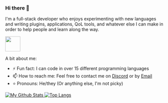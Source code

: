 ### Hi there 👋
I'm a full-stack developer who enjoys experimenting with new languages and writing plugins, applications, QoL tools, and whatever else I can make in order to help people and learn along the way.

[<img width="48" src="https://user-images.githubusercontent.com/43104632/206700432-5f75c05d-7306-493b-9b1e-83fcefc3eb27.png" />](https://www.credly.com/badges/b8705b41-adac-412b-8680-83e3ffaaf995/public_url)

A bit about me:
- ⚡ Fun fact: I can code in over 15 different programming languages
- 📫 How to reach me: Feel free to contact me on [Discord](https://discord.com/users/563652755814875146/) or by [Email](https://mailhide.io/e/kHCbTHeA)
- ⭐ Pronouns: He/they (Or anything else, I'm not picky)

[
![My Github Stats](https://github-readme-stats-gilt-two-75.vercel.app/api?username=programmer2514&theme=tokyonight)
![Top Langs](https://github-readme-stats-gilt-two-75.vercel.app/api/top-langs/?username=programmer2514&langs_count=8&theme=tokyonight&layout=compact)
](https://programmer2514.github.io/)
